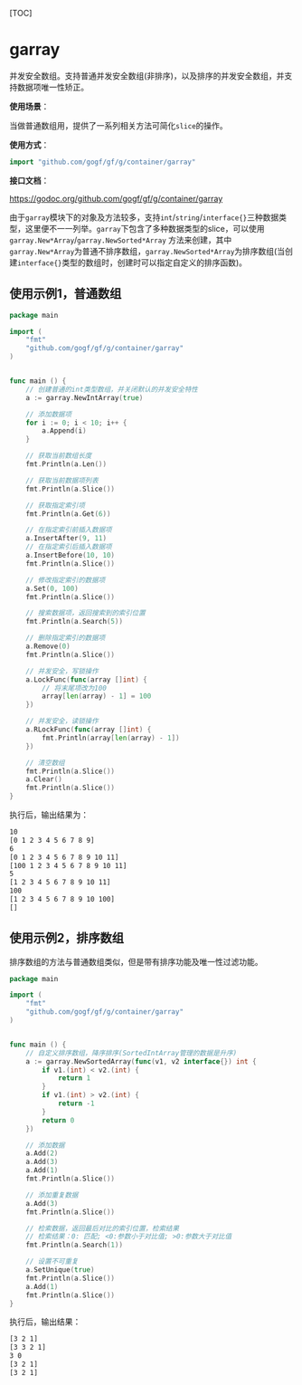 [TOC]

# garray

并发安全数组。支持普通并发安全数组(非排序)，以及排序的并发安全数组，并支持数据项唯一性矫正。

**使用场景**：

当做普通数组用，提供了一系列相关方法可简化`slice`的操作。

**使用方式**：
```go
import "github.com/gogf/gf/g/container/garray"
```

**接口文档**：

https://godoc.org/github.com/gogf/gf/g/container/garray


由于`garray`模块下的对象及方法较多，支持`int`/`string`/`interface{}`三种数据类型，这里便不一一列举。`garray`下包含了多种数据类型的slice，可以使用 `garray.New*Array`/`garray.NewSorted*Array` 方法来创建，其中`garray.New*Array`为普通不排序数组，`garray.NewSorted*Array`为排序数组(当创建`interface{}`类型的数组时，创建时可以指定自定义的排序函数)。

## 使用示例1，普通数组
```go
package main

import (
    "fmt"
    "github.com/gogf/gf/g/container/garray"
)


func main () {
    // 创建普通的int类型数组，并关闭默认的并发安全特性
    a := garray.NewIntArray(true)

    // 添加数据项
    for i := 0; i < 10; i++ {
        a.Append(i)
    }

    // 获取当前数组长度
    fmt.Println(a.Len())

    // 获取当前数据项列表
    fmt.Println(a.Slice())

    // 获取指定索引项
    fmt.Println(a.Get(6))

    // 在指定索引前插入数据项
    a.InsertAfter(9, 11)
    // 在指定索引后插入数据项
    a.InsertBefore(10, 10)
    fmt.Println(a.Slice())

    // 修改指定索引的数据项
    a.Set(0, 100)
    fmt.Println(a.Slice())

    // 搜索数据项，返回搜索到的索引位置
    fmt.Println(a.Search(5))

    // 删除指定索引的数据项
    a.Remove(0)
    fmt.Println(a.Slice())

    // 并发安全，写锁操作
    a.LockFunc(func(array []int) {
        // 将末尾项改为100
        array[len(array) - 1] = 100
    })

    // 并发安全，读锁操作
    a.RLockFunc(func(array []int) {
        fmt.Println(array[len(array) - 1])
    })

    // 清空数组
    fmt.Println(a.Slice())
    a.Clear()
    fmt.Println(a.Slice())
}
```
执行后，输出结果为：
```html
10
[0 1 2 3 4 5 6 7 8 9]
6
[0 1 2 3 4 5 6 7 8 9 10 11]
[100 1 2 3 4 5 6 7 8 9 10 11]
5
[1 2 3 4 5 6 7 8 9 10 11]
100
[1 2 3 4 5 6 7 8 9 10 100]
[]
```

## 使用示例2，排序数组

排序数组的方法与普通数组类似，但是带有排序功能及唯一性过滤功能。

```go
package main

import (
    "fmt"
    "github.com/gogf/gf/g/container/garray"
)


func main () {
    // 自定义排序数组，降序排序(SortedIntArray管理的数据是升序)
    a := garray.NewSortedArray(func(v1, v2 interface{}) int {
        if v1.(int) < v2.(int) {
            return 1
        }
        if v1.(int) > v2.(int) {
            return -1
        }
        return 0
    })

    // 添加数据
    a.Add(2)
    a.Add(3)
    a.Add(1)
    fmt.Println(a.Slice())

    // 添加重复数据
    a.Add(3)
    fmt.Println(a.Slice())

    // 检索数据，返回最后对比的索引位置，检索结果
    // 检索结果：0: 匹配; <0:参数小于对比值; >0:参数大于对比值
    fmt.Println(a.Search(1))

    // 设置不可重复
    a.SetUnique(true)
    fmt.Println(a.Slice())
    a.Add(1)
    fmt.Println(a.Slice())
}
```
执行后，输出结果：
```html
[3 2 1]
[3 3 2 1]
3 0
[3 2 1]
[3 2 1]
```